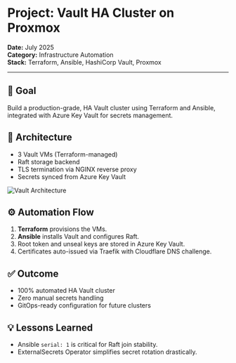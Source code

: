 # Project: Vault HA Cluster on Proxmox

**Date:** July 2025  
**Category:** Infrastructure Automation  
**Stack:** Terraform, Ansible, HashiCorp Vault, Proxmox

---

## 🎯 Goal
Build a production-grade, HA Vault cluster using Terraform and Ansible, integrated with Azure Key Vault for secrets management.

## 🧩 Architecture
- 3 Vault VMs (Terraform-managed)
- Raft storage backend
- TLS termination via NGINX reverse proxy
- Secrets synced from Azure Key Vault

![Vault Architecture](../assets/diagrams/vault-ha.png)

## ⚙️ Automation Flow
1. **Terraform** provisions the VMs.
2. **Ansible** installs Vault and configures Raft.
3. Root token and unseal keys are stored in Azure Key Vault.
4. Certificates auto-issued via Traefik with Cloudflare DNS challenge.

## ✅ Outcome
- 100% automated HA Vault cluster
- Zero manual secrets handling
- GitOps-ready configuration for future clusters

## 💡 Lessons Learned
- Ansible `serial: 1` is critical for Raft join stability.
- ExternalSecrets Operator simplifies secret rotation drastically.
